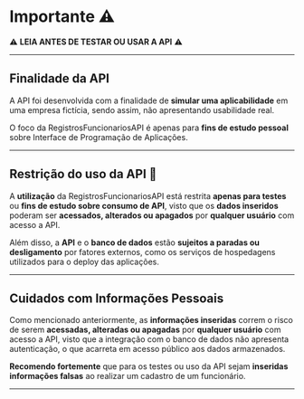 # Importante ⚠️

⚠️ **LEIA ANTES DE TESTAR OU USAR A API** ⚠️

---

## Finalidade da API

A API foi desenvolvida com a finalidade de **simular uma aplicabilidade** em uma empresa fictícia, sendo assim, não apresentando usabilidade real.

O foco da RegistrosFuncionariosAPI é apenas para **fins de estudo pessoal** sobre Interface de Programação de Aplicações.

---

## Restrição do uso da API 🚫

A **utilização** da RegistrosFuncionariosAPI está restrita **apenas para testes** ou **fins de estudo sobre consumo de API**, visto que os **dados inseridos** poderam ser **acessados, alterados ou apagados** por **qualquer usuário** com acesso a API.

Além disso, a **API** e o **banco de dados** estão **sujeitos a paradas ou desligamento** por fatores externos, como os serviços de hospedagens utilizados para o deploy das aplicações.

---

## Cuidados com Informações Pessoais

Como mencionado anteriormente, as **informações inseridas** correm o risco de serem **acessadas, alteradas ou apagadas** por **qualquer usuário** com acesso a API, visto que a integração com o banco de dados não apresenta autenticação, o que acarreta em acesso público aos dados armazenados.

**Recomendo fortemente** que para os testes ou uso da API sejam **inseridas informações falsas** ao realizar um cadastro de um funcionário.

---